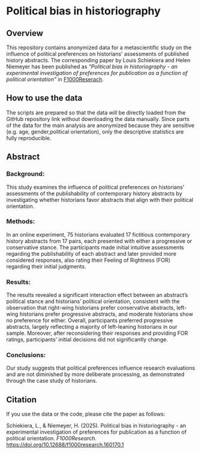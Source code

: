 # Political bias in historiography
## Overview
This repository contains anonymized data for a metascientific study on the influence of political preferences on historians' assessments of published history abstracts. The corresponding paper by Louis Schiekiera and Helen Niemeyer has been published as *"Political bias in historiography - an experimental investigation of preferences for publication as a function of political orientation"* in [F1000Reserach](https://f1000research.com/articles/14-320/v1). 

## How to use the data
The scripts are prepared so that the data will be directly loaded from the GitHub repository link without downloading the data manually. Since parts of the data for the main analysis are anonymized because they are sensitive (e.g. age, gender,political orientation), only the descriptive statistics are fully reproducible.

## Abstract
### Background:
This study examines the influence of political preferences on historians' assessments of the publishability of contemporary history abstracts by investigating whether historians favor abstracts that align with their political orientation.
### Methods:
In an online experiment, 75 historians evaluated 17 fictitious contemporary history abstracts from 17 pairs, each presented with either a progressive or conservative stance. The participants made initial intuitive assessments regarding the publishability of each abstract and later provided more considered responses, also rating their Feeling of Rightness (FOR) regarding their initial judgments. 
### Results:
The results revealed a significant interaction effect between an abstract’s political stance and historians’ political orientation, consistent with the observation that right-wing historians prefer conservative abstracts, left-wing historians prefer progressive abstracts, and moderate historians show no preference for either. Overall, participants preferred progressive abstracts, largely reflecting a majority of left-leaning historians in our sample. Moreover, after reconsidering their responses and providing FOR ratings, participants’ initial decisions did not significantly change. 
### Conclusions:
Our study suggests that political preferences influence research evaluations and are not diminished by more deliberate processing, as demonstrated through the case study of historians.

## Citation
If you use the data or the code, please cite the paper as follows:

Schiekiera, L., & Niemeyer, H. (2025). Political bias in historiography - an experimental investigation of preferences for publication as a function of political orientation. *F1000Research*. https://doi.org/10.12688/f1000research.160170.1